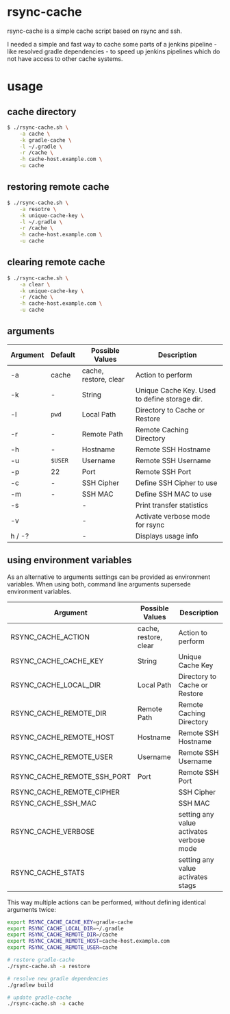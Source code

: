 # rsync-cache
rsync-cache is a simple cache script based on rsync and ssh.

I needed a simple and fast way to cache some parts of a jenkins pipeline - like resolved gradle dependencies - to speed up jenkins pipelines which do not have access to other cache systems.

# usage

## cache directory
```sh
$ ./rsync-cache.sh \
    -a cache \
    -k gradle-cache \
    -l ~/.gradle \
    -r /cache \
    -h cache-host.example.com \
    -u cache
```

## restoring remote cache
```sh
$ ./rsync-cache.sh \
    -a resotre \
    -k unique-cache-key \
    -l ~/.gradle \
    -r /cache \
    -h cache-host.example.com \
    -u cache
```

## clearing remote cache
```sh
$ ./rsync-cache.sh \
    -a clear \
    -k unique-cache-key \
    -r /cache \
    -h cache-host.example.com \
    -u cache
```

## arguments
| Argument | Default | Possible Values | Description |
| -------- | ------- | --------------- | ----------- |
| -a | cache | cache, restore, clear   | Action to perform |
| -k | - | String  | Unique Cache Key. Used to define storage dir. |
| -l | `pwd` | Local  Path | Directory to Cache or Restore |
| -r | - | Remote Path | Remote Caching Directory |
| -h | - | Hostname | Remote SSH Hostname |
| -u | `$USER` | Username | Remote SSH Username |
| -p | 22 | Port | Remote SSH Port |
| -c | - | SSH Cipher | Define SSH Cipher to use |
| -m | - | SSH MAC | Define SSH MAC to use |
| -s |  | - | Print transfer statistics |
| -v |  | - | Activate verbose mode for rsync |
| h / -? |  | - | Displays usage info |

## using environment variables
As an alternative to arguments settings can be provided as environment variables. When using both, command line arguments supersede environment variables.

| Argument  | Possible Values | Description |
| --------- | --------------- | ----------- |
| RSYNC_CACHE_ACTION | cache, restore, clear   | Action to perform |
| RSYNC_CACHE_CACHE_KEY | String | Unique Cache Key |
| RSYNC_CACHE_LOCAL_DIR | Local  Path | Directory to Cache or Restore |
| RSYNC_CACHE_REMOTE_DIR | Remote Path | Remote Caching Directory |
| RSYNC_CACHE_REMOTE_HOST | Hostname | Remote SSH Hostname |
| RSYNC_CACHE_REMOTE_USER | Username | Remote SSH Username |
| RSYNC_CACHE_REMOTE_SSH_PORT | Port | Remote SSH Port |
| RSYNC_CACHE_REMOTE_CIPHER | | SSH Cipher | Define SSH Cipher to use |
| RSYNC_CACHE_SSH_MAC | | SSH MAC |  Define SSH MAC to use |
| RSYNC_CACHE_VERBOSE |  | setting any value activates verbose mode | Activate verbose mode for rsync |
| RSYNC_CACHE_STATS  |  | setting any value activates stags | Print transfer statistics |

This way multiple actions can be performed, without defining identical arguments twice:

```sh
export RSYNC_CACHE_CACHE_KEY=gradle-cache
export RSYNC_CACHE_LOCAL_DIR=~/.gradle
export RSYNC_CACHE_REMOTE_DIR=/cache 
export RSYNC_CACHE_REMOTE_HOST=cache-host.example.com 
export RSYNC_CACHE_REMOTE_USER=cache

# restore gradle-cache
./rsync-cache.sh -a restore

# resolve new gradle dependencies
./gradlew build

# update gradle-cache
./rsync-cache.sh -a cache
```